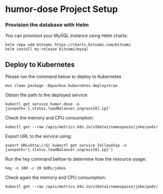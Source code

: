 # humor-dose Project Setup

### Provision the database with Helm

You can provision your MySQL instance using Helm charts:

```shell
helm repo add bitnami https://charts.bitnami.com/bitnami
helm install my-release bitnami/mysql
```

## Deploy to Kubernetes

Please run the command below to deploy to Kubernetes
````
mvn clean package -Dquarkus.kubernetes.deploy=true
````

Obtain the path to the deployed service:

````
kubectl get service humor-dose -o jsonpath='{.status.loadBalancer.ingress[0].ip}'
````

Check the memory and CPU consumption:

````
kubectl get --raw /apis/metrics.k8s.io/v1beta1/namespaces/joke/pods/
````

Export URL to the service using:

````
export URL=http://$( kubectl get service fellowship -o jsonpath='{.status.loadBalancer.ingress[0].ip}')
````

Run the hey command bellow to determine how the resource usage:

````
hey -n 100 -c 20 $URL/jokes
````

Check again the memory and CPU consumption:

````
kubectl get --raw /apis/metrics.k8s.io/v1beta1/namespaces/joke/pods/
````